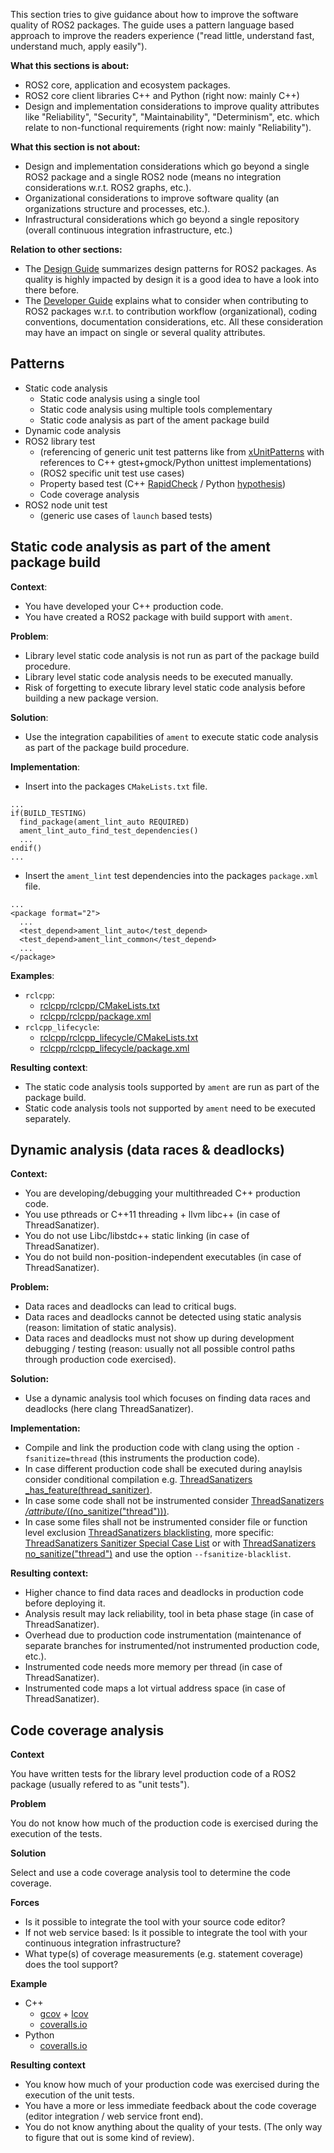 This section tries to give guidance about how to improve the software quality of ROS2 packages. The guide uses a pattern language based approach to improve the readers experience ("read little, understand fast, understand much, apply easily").

**What this sections is about:**

- ROS2 core, application and ecosystem packages.
- ROS2 core client libraries C++ and Python (right now: mainly C++)
- Design and implementation considerations to improve quality attributes like "Reliability", "Security", "Maintainability", "Determinism", etc. which relate to non-functional requirements (right now: mainly "Reliability").

**What this section is not about:**

- Design and implementation considerations which go beyond a single ROS2 package and a single ROS2 node (means no integration considerations w.r.t. ROS2 graphs, etc.).
- Organizational considerations to improve software quality (an organizations structure and processes, etc.).
- Infrastructural considerations which go beyond a single repository (overall continuous integration infrastructure, etc.)

**Relation to other sections:**

- The [Design Guide](Design-Guide.md) summarizes design patterns for ROS2 packages. As quality is highly impacted by design it is a good idea to have a look into there before.
- The [Developer Guide](Developer-Guide.md) explains what to consider when contributing to ROS2 packages w.r.t. to contribution workflow (organizational), coding conventions, documentation considerations, etc. All these consideration may have an impact on single or several quality attributes.

## Patterns

* Static code analysis
  * Static code analysis using a single tool
  * Static code analysis using multiple tools complementary
  * Static code analysis as part of the ament package build
* Dynamic code analysis
* ROS2 library test
  * (referencing of generic unit test patterns like from [xUnitPatterns](http://xunitpatterns.com/Book%20Outline%20Diagrams.html) with references to C++ gtest+gmock/Python unittest implementations)
  * (ROS2 specific unit test use cases)
  * Property based test (C++ [RapidCheck](https://github.com/emil-e/rapidcheck) / Python [hypothesis](https://github.com/HypothesisWorks/hypothesis-python))
  * Code coverage analysis
* ROS2 node unit test
  * (generic use cases of `launch` based tests)

## Static code analysis as part of the ament package build

**Context**:

* You have developed your C++ production code.
* You have created a ROS2 package with build support with `ament`.

**Problem**:

* Library level static code analysis is not run as part of the package build procedure.
* Library level static code analysis needs to be executed manually.
* Risk of forgetting to execute library level static code analysis before building
  a new package version.

**Solution**:

* Use the integration capabilities of `ament` to execute static code analysis as
  part of the package build procedure.

**Implementation**:

* Insert into the packages `CMakeLists.txt` file.

```
...
if(BUILD_TESTING)
  find_package(ament_lint_auto REQUIRED)
  ament_lint_auto_find_test_dependencies()
  ...
endif()
...
```

* Insert the `ament_lint` test dependencies into the packages `package.xml` file.

```
...
<package format="2">
  ...
  <test_depend>ament_lint_auto</test_depend>
  <test_depend>ament_lint_common</test_depend>
  ...
</package>
```

**Examples**:

* `rclcpp`:
  * [rclcpp/rclcpp/CMakeLists.txt](https://github.com/ros2/rclcpp/blob/master/rclcpp/CMakeLists.txt)
  * [rclcpp/rclcpp/package.xml](https://github.com/ros2/rclcpp/blob/master/rclcpp/package.xml)
* `rclcpp_lifecycle`:
  * [rclcpp/rclcpp_lifecycle/CMakeLists.txt](https://github.com/ros2/rclcpp/blob/master/rclcpp_lifecycle/CMakeLists.txt)
  * [rclcpp/rclcpp_lifecycle/package.xml](https://github.com/ros2/rclcpp/blob/master/rclcpp_lifecycle/package.xml)

**Resulting context**:

* The static code analysis tools supported by `ament` are run as part of the package build.
* Static code analysis tools not supported by `ament` need to be executed separately.

## Dynamic analysis (data races & deadlocks)

**Context:**

* You are developing/debugging your multithreaded C++ production code.
* You use pthreads or C++11 threading + llvm libc++ (in case of ThreadSanatizer).
* You do not use Libc/libstdc++ static linking (in case of ThreadSanatizer).
* You do not build non-position-independent executables (in case of ThreadSanatizer).

**Problem:**

* Data races and deadlocks can lead to critical bugs.
* Data races and deadlocks cannot be detected using static analysis (reason: limitation of static analysis).
* Data races and deadlocks must not show up during development debugging / testing (reason: usually not all possible control paths through production code exercised).

**Solution:**

* Use a dynamic analysis tool which focuses on finding data races and deadlocks (here clang ThreadSanatizer).

**Implementation:**

* Compile and link the production code with clang using the option `-fsanitize=thread` (this instruments the production code).
* In case different production code shall be executed during anaylsis consider conditional compilation e.g. [ThreadSanatizers _has_feature(thread_sanitizer)](https://clang.llvm.org/docs/ThreadSanitizer.html#has-feature-thread-sanitizer).
* In case some code shall not be instrumented consider [ThreadSanatizers _/_attribute_/_((no_sanitize("thread")))](https://clang.llvm.org/docs/ThreadSanitizer.html#attribute-no-sanitize-thread).
* In case some files shall not be instrumented consider file or function level exclusion [ThreadSanatizers blacklisting](https://clang.llvm.org/docs/ThreadSanitizer.html#blacklist), more specific: [ThreadSanatizers Sanitizer Special Case List](https://clang.llvm.org/docs/SanitizerSpecialCaseList.html) or with [ThreadSanatizers no_sanitize("thread")](https://clang.llvm.org/docs/ThreadSanitizer.html#blacklist) and use the option `--fsanitize-blacklist`.

**Resulting context:**

* Higher chance to find data races and deadlocks in production code before deploying it.
* Analysis result may lack reliability, tool in beta phase stage (in case of ThreadSanatizer).
* Overhead due to production code instrumentation (maintenance of separate branches for instrumented/not instrumented production code, etc.).
* Instrumented code needs more memory per thread (in case of ThreadSanatizer).
* Instrumented code maps a lot virtual address space (in case of ThreadSanatizer).

## Code coverage analysis

**Context**

You have written tests for the library level production code of a ROS2 package (usually refered to as "unit tests").

**Problem**

You do not know how much of the production code is exercised during the execution of the tests.

**Solution**

Select and use a code coverage analysis tool to determine the code coverage.

**Forces**

* Is it possible to integrate the tool with your source code editor?
* If not web service based: Is it possible to integrate the tool with your continuous integration infrastructure?
* What type(s) of coverage measurements (e.g. statement coverage) does the tool support?

**Example**

* C++
  * [gcov](https://gcc.gnu.org/onlinedocs/gcc/Gcov.html) + [lcov](http://ltp.sourceforge.net/coverage/lcov.php)
  * [coveralls.io](https://coveralls.io)
* Python
  * [coveralls.io](https://coveralls.io)

**Resulting context**

* You know how much of your production code was exercised during the execution of the unit tests.
* You have a more or less immediate feedback about the code coverage (editor integration / web service front end).
* You do not know anything about the quality of your tests. (The only way to figure that out is some kind of review).
